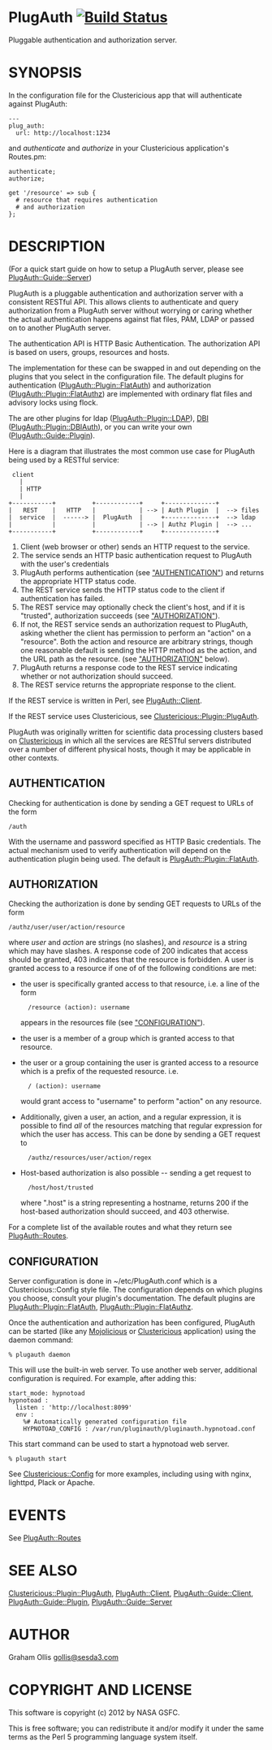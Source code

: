 # PlugAuth [![Build Status](https://secure.travis-ci.org/plicease/PlugAuth.png)](http://travis-ci.org/plicease/PlugAuth)

Pluggable authentication and authorization server.

# SYNOPSIS

In the configuration file for the Clustericious app that will authenticate
against PlugAuth:

    ---
    plug_auth:
      url: http://localhost:1234

and _authenticate_ and _authorize_ in your Clustericious application's Routes.pm:

    authenticate;
    authorize;
    
    get '/resource' => sub {
      # resource that requires authentication
      # and authorization
    };

# DESCRIPTION

(For a quick start guide on how to setup a PlugAuth server, please see
[PlugAuth::Guide::Server](https://metacpan.org/pod/PlugAuth::Guide::Server))

PlugAuth is a pluggable authentication and authorization server with a consistent
RESTful API.  This allows clients to authenticate and query authorization from a
PlugAuth server without worrying or caring whether the actual authentication happens
against flat files, PAM, LDAP or passed on to another PlugAuth server.

The authentication API is HTTP Basic Authentication.  The authorization API is based
on users, groups, resources and hosts.

The implementation for these can be swapped in and out depending on the plugins that
you select in the configuration file.  The default plugins for authentication 
([PlugAuth::Plugin::FlatAuth](https://metacpan.org/pod/PlugAuth::Plugin::FlatAuth)) and authorization ([PlugAuth::Plugin::FlatAuthz](https://metacpan.org/pod/PlugAuth::Plugin::FlatAuthz)) are
implemented with ordinary flat files and advisory locks using flock.

The are other plugins for ldap ([PlugAuth::Plugin::LDAP](https://metacpan.org/pod/PlugAuth::Plugin::LDAP)), [DBI](https://metacpan.org/pod/DBI) 
([PlugAuth::Plugin::DBIAuth](https://metacpan.org/pod/PlugAuth::Plugin::DBIAuth)), or you can write your own ([PlugAuth::Guide::Plugin](https://metacpan.org/pod/PlugAuth::Guide::Plugin)).

Here is a diagram that illustrates the most common use case for PlugAuth being used 
by a RESTful service:

     client
       |
       | HTTP
       |
    +-----------+          +------------+     +--------------+
    |   REST    |   HTTP   |            | --> | Auth Plugin  |  --> files
    |  service  |  ------> |  PlugAuth  |     +--------------+  --> ldap
    |           |          |            | --> | Authz Plugin |  --> ...
    +-----------+          +------------+     +--------------+

1. Client (web browser or other) sends an  HTTP request to the service.
2. The service sends an HTTP basic authentication request to PlugAuth with the user's credentials
3. PlugAuth performs authentication (see ["AUTHENTICATION"](#authentication)) and returns the appropriate 
HTTP status code.
4. The REST service sends the HTTP status code to the client if authentication has failed.
5. The REST service may optionally check the client's host, and if it is "trusted", 
authorization succeeds (see ["AUTHORIZATION"](#authorization)).
6. If not, the REST service sends an authorization request to PlugAuth, asking whether 
the client has permission to perform an "action" on a "resource". Both the action and 
resource are arbitrary strings, though one reasonable default is sending the HTTP 
method as the action, and the URL path as the resource.  (see ["AUTHORIZATION"](#authorization) below).
7. PlugAuth returns a response code to the REST service indicating whether or not 
authorization should succeed.
8. The REST service returns the appropriate response to the client.

If the REST service is written in Perl, see [PlugAuth::Client](https://metacpan.org/pod/PlugAuth::Client).

If the REST service uses Clustericious, see [Clustericious::Plugin::PlugAuth](https://metacpan.org/pod/Clustericious::Plugin::PlugAuth).

PlugAuth was originally written for scientific data processing clusters based on 
[Clustericious](https://metacpan.org/pod/Clustericious) in which all the services are RESTful servers distributed over a number
of different physical hosts, though it may be applicable in other contexts.

## AUTHENTICATION

Checking for authentication is done by sending a GET request to URLs of the form

    /auth

With the username and password specified as HTTP Basic credentials.  The actual 
mechanism used to verify authentication will depend on the authentication plugin being 
used.  The default is [PlugAuth::Plugin::FlatAuth](https://metacpan.org/pod/PlugAuth::Plugin::FlatAuth).

## AUTHORIZATION

Checking the authorization is done by sending GET requests to URLs of the form

    /authz/user/user/action/resource

where _user_ and _action_ are strings (no slashes), and _resource_ is a string 
which may have slashes. A response code of 200 indicates that access should be 
granted, 403 indicates that the resource is forbidden.  A user is granted access to a 
resource if one of of the following conditions are met:

- the user is specifically granted access to that resource, i.e. a line of the form

        /resource (action): username

    appears in the resources file (see ["CONFIGURATION"](#configuration)).

- the user is a member of a group which is granted access to that resource.
- the user or a group containing the user is granted access to a resource which is a 
prefix of the requested resource.  i.e.

        / (action): username

    would grant access to "username" to perform "action" on any resource.

- Additionally, given a user, an action, and a regular expression, it is possible to find 
_all_ of the resources matching that regular expression for which the user has access.  This
can be done by sending a GET request to

        /authz/resources/user/action/regex

- Host-based authorization is also possible -- sending a get
request to

        /host/host/trusted

    where ".host" is a string representing a hostname, returns
    200 if the host-based authorization should succeed, and
    403 otherwise.

For a complete list of the available routes and what they return see [PlugAuth::Routes](https://metacpan.org/pod/PlugAuth::Routes).

## CONFIGURATION

Server configuration is done in ~/etc/PlugAuth.conf which is a 
Clustericious::Config style file.  The configuration depends on which plugins you 
choose, consult your plugin's documentation.  The default plugins are
[PlugAuth::Plugin::FlatAuth](https://metacpan.org/pod/PlugAuth::Plugin::FlatAuth), [PlugAuth::Plugin::FlatAuthz](https://metacpan.org/pod/PlugAuth::Plugin::FlatAuthz).

Once the authentication and authorization has been configured, PlugAuth
can be started (like any [Mojolicious](https://metacpan.org/pod/Mojolicious) or [Clustericious](https://metacpan.org/pod/Clustericious) application)
using the daemon command:

    % plugauth daemon

This will use the built-in web server.  To use another web server, additional
configuration is required.  For example, after adding this:

    start_mode: hypnotoad
    hypnotoad :
      listen : 'http://localhost:8099'
      env :
        %# Automatically generated configuration file
        HYPNOTOAD_CONFIG : /var/run/pluginauth/pluginauth.hypnotoad.conf

This start command can be used to start a hypnotoad web server.

    % plugauth start

See [Clustericious::Config](https://metacpan.org/pod/Clustericious::Config) for more examples, including using with nginx,
lighttpd, Plack or Apache.

# EVENTS

See [PlugAuth::Routes](https://metacpan.org/pod/PlugAuth::Routes)

# SEE ALSO

[Clustericious::Plugin::PlugAuth](https://metacpan.org/pod/Clustericious::Plugin::PlugAuth),
[PlugAuth::Client](https://metacpan.org/pod/PlugAuth::Client),
[PlugAuth::Guide::Client](https://metacpan.org/pod/PlugAuth::Guide::Client),
[PlugAuth::Guide::Plugin](https://metacpan.org/pod/PlugAuth::Guide::Plugin),
[PlugAuth::Guide::Server](https://metacpan.org/pod/PlugAuth::Guide::Server)

# AUTHOR

Graham Ollis <gollis@sesda3.com>

# COPYRIGHT AND LICENSE

This software is copyright (c) 2012 by NASA GSFC.

This is free software; you can redistribute it and/or modify it under
the same terms as the Perl 5 programming language system itself.

